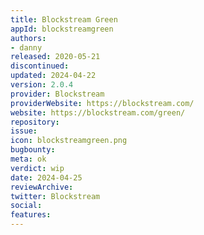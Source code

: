 ```yaml
---
title: Blockstream Green
appId: blockstreamgreen
authors:
- danny
released: 2020-05-21
discontinued: 
updated: 2024-04-22
version: 2.0.4
provider: Blockstream
providerWebsite: https://blockstream.com/
website: https://blockstream.com/green/
repository: 
issue: 
icon: blockstreamgreen.png
bugbounty: 
meta: ok
verdict: wip
date: 2024-04-25
reviewArchive:
twitter: Blockstream
social:
features:
---
```

